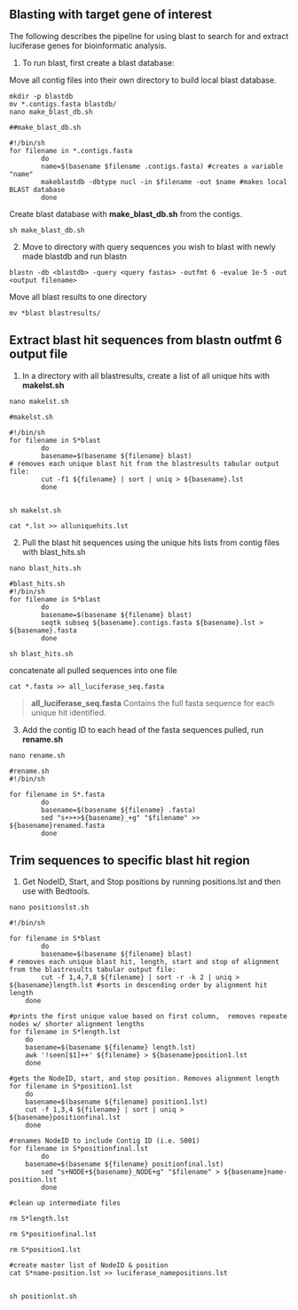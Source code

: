 ## Blasting with target gene of interest
The following describes the pipeline for using blast to search for and extract luciferase genes for bioinformatic analysis. 


1. To run blast, first create a blast database: 

Move all contig files into their own directory to build local blast database. 

```
mkdir -p blastdb 
mv *.contigs.fasta blastdb/
nano make_blast_db.sh
```

```
##make_blast_db.sh

#!/bin/sh
for filename in *.contigs.fasta
        do
        name=$(basename $filename .contigs.fasta) #creates a variable "name"
        makeblastdb -dbtype nucl -in $filename -out $name #makes local BLAST database
        done
 ```
 Create blast database with **make_blast_db.sh** from the contigs. 
 
 ```
 sh make_blast_db.sh
 ```
 
 2. Move to directory with query sequences you wish to blast with newly made blastdb and run blastn
 
 ```
blastn -db <blastdb> -query <query fastas> -outfmt 6 -evalue 1e-5 -out <output filename>
```

 Move all blast results to one directory 
 
 ```
 mv *blast blastresults/
 
 ```
 
 ## Extract blast hit sequences from blastn outfmt 6 output file 
 
 
1. In a directory with all blastresults, create a list of all unique hits with **makelst.sh**
 
 ```
 nano makelst.sh
```

```
#makelst.sh

#!/bin/sh
for filename in S*blast
        do
        basename=$(basename ${filename} blast)
# removes each unique blast hit from the blastresults tabular output file:
        cut -f1 ${filename} | sort | uniq > ${basename}.lst
        done
        
```

```
sh makelst.sh

```

```
cat *.lst >> alluniquehits.lst 

```

2. Pull the blast hit sequences using the unique hits lists from contig files with blast_hits.sh
  
```
nano blast_hits.sh
```

```
#blast_hits.sh
#!/bin/sh
for filename in S*blast
        do
        basename=$(basename ${filename} blast)
        seqtk subseq ${basename}.contigs.fasta ${basename}.lst > ${basename}.fasta 
        done
```

```
sh blast_hits.sh 
```

concatenate all pulled sequences into one file

```
cat *.fasta >> all_luciferase_seq.fasta
```
	
	
> **all_luciferase_seq.fasta** Contains the full fasta sequence for each unique hit identified. 



3. Add the contig ID to each head of the fasta sequences pulled, run **rename.sh**

```
nano rename.sh
```

```
#rename.sh
#!/bin/sh

for filename in S*.fasta
        do 
        basename=$(basename ${filename} .fasta)
        sed "s+>+>${basename}_+g" "$filename" >> ${basename}renamed.fasta
        done
```

## Trim sequences to specific blast hit region
        
1. Get NodeID, Start, and Stop positions by running positions.lst and then use with Bedtools. 

```
nano positionslst.sh
```
```
#!/bin/sh

for filename in S*blast
        do
        basename=$(basename ${filename} blast)
# removes each unique blast hit, length, start and stop of alignment from the blastresults tabular output file:
        cut -f 1,4,7,8 ${filename} | sort -r -k 2 | uniq > ${basename}length.lst #sorts in descending order by alignment hit length
	done

#prints the first unique value based on first column,  removes repeate nodes w/ shorter alignment lengths
for filename in S*length.lst
	do
	basename=$(basename ${filename} length.lst)
	awk '!seen[$1]++' ${filename} > ${basename}position1.lst
	done

#gets the NodeID, start, and stop position. Removes alignment length
for filename in S*position1.lst
	do
	basename=$(basename ${filename} position1.lst)
	cut -f 1,3,4 ${filename} | sort | uniq > ${basename}positionfinal.lst
	done

#renames NodeID to include Contig ID (i.e. S001)
for filename in S*positionfinal.lst
        do
	basename=$(basename ${filename} positionfinal.lst)
        sed "s+NODE+${basename}_NODE+g" "$filename" > ${basename}name-position.lst
        done

#clean up intermediate files 

rm S*length.lst
 
rm S*positionfinal.lst

rm S*position1.lst

#create master list of NodeID & position
cat S*name-position.lst >> luciferase_namepositions.lst
        
```

```
sh positionlst.sh
```
 
